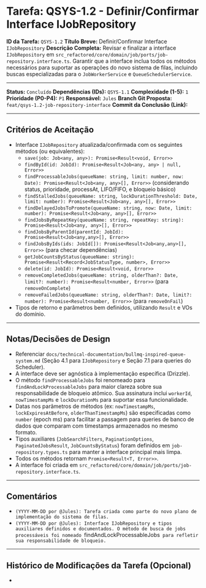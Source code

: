 # Tarefa: QSYS-1.2 - Definir/Confirmar Interface IJobRepository

**ID da Tarefa:** `QSYS-1.2`
**Título Breve:** Definir/Confirmar Interface `IJobRepository`
**Descrição Completa:**
Revisar e finalizar a interface `IJobRepository` em `src_refactored/core/domain/job/ports/job-repository.interface.ts`. Garantir que a interface inclua todos os métodos necessários para suportar as operações do novo sistema de filas, incluindo buscas especializadas para o `JobWorkerService` e `QueueSchedulerService`.

---

**Status:** `Concluído`
**Dependências (IDs):** `QSYS-1.1`
**Complexidade (1-5):** `1`
**Prioridade (P0-P4):** `P1`
**Responsável:** `Jules`
**Branch Git Proposta:** `feat/qsys-1.2-job-repository-interface`
**Commit da Conclusão (Link):**

---

## Critérios de Aceitação
- Interface `IJobRepository` atualizada/confirmada com os seguintes métodos (ou equivalentes):
  - `save(job: Job<any, any>): Promise<Result<void, Error>>`
  - `findById(id: JobId): Promise<Result<Job<any, any> | null, Error>>`
  - `findProcessableJobs(queueName: string, limit: number, now: Date): Promise<Result<Job<any, any>[], Error>>` (considerando status, prioridade, processAt, LIFO/FIFO, e bloqueio básico)
  - `findStalledJobs(queueName: string, lockDurationThreshold: Date, limit: number): Promise<Result<Job<any, any>[], Error>>`
  - `findDelayedJobsToPromote(queueName: string, now: Date, limit: number): Promise<Result<Job<any, any>[], Error>>`
  - `findJobsByRepeatKey(queueName: string, repeatKey: string): Promise<Result<Job<any, any>[], Error>>`
  - `findJobsByParentId(parentId: JobId): Promise<Result<Job<any,any>[], Error>>`
  - `findJobsByIds(ids: JobId[]): Promise<Result<Job<any,any>[], Error>>` (para checar dependências)
  - `getJobCountsByStatus(queueName: string): Promise<Result<Record<JobStatusType, number>, Error>>`
  - `delete(id: JobId): Promise<Result<void, Error>>`
  - `removeCompletedJobs(queueName: string, olderThan?: Date, limit?: number): Promise<Result<number, Error>>` (para `removeOnComplete`)
  - `removeFailedJobs(queueName: string, olderThan?: Date, limit?: number): Promise<Result<number, Error>>` (para `removeOnFail`)
- Tipos de retorno e parâmetros bem definidos, utilizando `Result` e VOs do domínio.

---

## Notas/Decisões de Design
- Referenciar `docs/technical-documentation/bullmq-inspired-queue-system.md` (Seção 4.1 para `IJobRepository` e Seção 7.1 para queries do Scheduler).
- A interface deve ser agnóstica à implementação específica (Drizzle).
- O método `findProcessableJobs` foi renomeado para `findAndLockProcessableJobs` para maior clareza sobre sua responsabilidade de bloqueio atômico. Sua assinatura inclui `workerId`, `nowTimestampMs` e `lockDurationMs` para suportar essa funcionalidade.
- Datas nos parâmetros de métodos (ex: `nowTimestampMs`, `lockExpiresAtBefore`, `olderThanTimestampMs`) são especificadas como `number` (epoch ms) para facilitar a passagem para queries de banco de dados que comparam com timestamps armazenados no mesmo formato.
- Tipos auxiliares (`JobSearchFilters`, `PaginationOptions`, `PaginatedJobsResult`, `JobCountsByStatus`) foram definidos em `job-repository.types.ts` para manter a interface principal mais limpa.
- Todos os métodos retornam `Promise<Result<T, Error>>`.
- A interface foi criada em `src_refactored/core/domain/job/ports/job-repository.interface.ts`.

---

## Comentários
- `(YYYY-MM-DD por @Jules): Tarefa criada como parte do novo plano de implementação do sistema de filas.`
- `(YYYY-MM-DD por @Jules): Interface IJobRepository e tipos auxiliares definidos e documentados. O método de busca de jobs processáveis foi nomeado `findAndLockProcessableJobs` para refletir sua responsabilidade de bloqueio.`

---

## Histórico de Modificações da Tarefa (Opcional)
-
